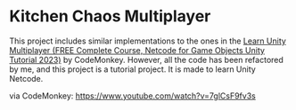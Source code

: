 # Kitchen Chaos Multiplayer



This project includes similar implementations to the ones in the [Learn Unity Multiplayer (FREE Complete Course, Netcode for Game Objects Unity Tutorial 2023)](https://www.youtube.com/watch?v=7glCsF9fv3s&t=6819s) by CodeMonkey. However, all the code has been refactored by me, and this project is a tutorial project. It is made to learn Unity Netcode.

via CodeMonkey:  https://www.youtube.com/watch?v=7glCsF9fv3s
